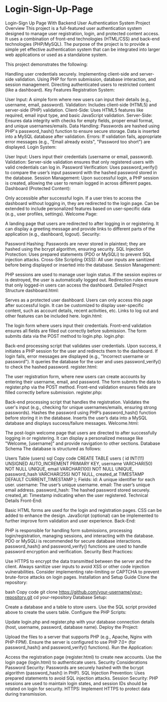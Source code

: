 # Login-Sign-Up-Page
Login-Sign Up Page With Backend
User Authentication System
Project Overview
This project is a full-featured user authentication system designed to manage user registration, login, and protected content access. It uses a combination of front-end technologies (HTML/CSS) and back-end technologies (PHP/MySQL). The purpose of the project is to provide a simple yet effective authentication system that can be integrated into larger web applications or used as a standalone system.

This project demonstrates the following:

Handling user credentials securely.
Implementing client-side and server-side validation.
Using PHP for form submission, database interaction, and session management.
Directing authenticated users to restricted content (like a dashboard).
Key Features
Registration System:

User Input: A simple form where new users can input their details (e.g., username, email, password).
Validation: Includes client-side (HTML5) and server-side (PHP) validation.
Client-Side: Uses HTML5 features like required, email input type, and basic JavaScript validation.
Server-Side: Ensures data integrity with checks for empty fields, proper email format, and unique usernames/emails.
Data Handling: Passwords are hashed using PHP's password_hash() function to ensure secure storage. Data is inserted into a MySQL database after validation.
Errors: If validation fails, appropriate error messages (e.g., "Email already exists", "Password too short") are displayed.
Login System:

User Input: Users input their credentials (username or email, password).
Validation:
Server-side validation ensures that only registered users with valid credentials can log in.
Password Verification: Uses password_verify() to compare the user’s input password with the hashed password stored in the database.
Session Management: Upon successful login, a PHP session is created, allowing the user to remain logged in across different pages.
Dashboard (Protected Content):

Only accessible after successful login. If a user tries to access the dashboard without logging in, they are redirected to the login page.
Can be extended to include personalized features based on user-specific data (e.g., user profiles, settings).
Welcome Page:

A landing page that users are redirected to after logging in or registering.
It can display a greeting message and provide links to different parts of the application (e.g., dashboard, logout).
Security:

Password Hashing: Passwords are never stored in plaintext; they are hashed using the bcrypt algorithm, ensuring security.
SQL Injection Protection: Uses prepared statements (PDO or MySQLi) to prevent SQL injection attacks.
Cross-Site Scripting (XSS): All user inputs are sanitized before being displayed or inserted into the database.
Session Management:

PHP sessions are used to manage user login status. If the session expires or is destroyed, the user is automatically logged out.
Redirection rules ensure that only logged-in users can access the dashboard.
Detailed Project Structure
dashboard.html:

Serves as a protected user dashboard. Users can only access this page after successful login.
It can be customized to display user-specific content, such as account details, recent activities, etc.
Links to log out and other features can be included here.
login.html:

The login form where users input their credentials.
Front-end validation ensures all fields are filled out correctly before submission.
The form submits data via the POST method to login.php.
login.php:

Back-end processing script that validates user credentials.
Upon success, it initiates a PHP session for the user and redirects them to the dashboard.
If login fails, error messages are displayed (e.g., "Incorrect username or password").
It queries the database for the user and uses password_verify() to check the hashed password.
register.html:

The user registration form, where new users can create accounts by entering their username, email, and password.
The form submits the data to register.php via the POST method.
Front-end validation ensures fields are filled correctly before submission.
register.php:

Back-end processing script that handles the registration.
Validates the user's input (e.g., checking for unique usernames/emails, ensuring strong passwords).
Hashes the password using PHP’s password_hash() function before storing it in the database.
Inserts the user’s data into a MySQL database and displays success/failure messages.
Welcome.html:

The post-login welcome page that users are directed to after successfully logging in or registering.
It can display a personalized message like "Welcome, [username]" and provide navigation to other sections.
Database Schema
The database is structured as follows:

Users Table (users)
sql
Copy code
CREATE TABLE users (
    id INT(11) UNSIGNED AUTO_INCREMENT PRIMARY KEY,
    username VARCHAR(50) NOT NULL UNIQUE,
    email VARCHAR(100) NOT NULL UNIQUE,
    password_hash VARCHAR(255) NOT NULL,
    created_at TIMESTAMP DEFAULT CURRENT_TIMESTAMP
);
Fields:
id: A unique identifier for each user.
username: The user’s unique username.
email: The user’s unique email address.
password_hash: The hashed password stored securely.
created_at: Timestamp indicating when the user registered.
Technical Details
Front-End:

Basic HTML forms are used for the login and registration pages.
CSS can be added to enhance the design.
JavaScript (optional) can be implemented to further improve form validation and user experience.
Back-End:

PHP is responsible for handling form submissions, processing login/registration, managing sessions, and interacting with the database.
PDO or MySQLi is recommended for secure database interactions.
password_hash() and password_verify() functions are used to handle password encryption and verification.
Security Best Practices:

Use HTTPS to encrypt the data transmitted between the server and the client.
Always sanitize user inputs to avoid XSS or other code injection vulnerabilities.
Consider implementing rate-limiting or CAPTCHA to prevent brute-force attacks on login pages.
Installation and Setup Guide
Clone the repository:

bash
Copy code
git clone https://github.com/your-username/your-repository.git
cd your-repository
Database Setup:

Create a database and a table to store users.
Use the SQL script provided above to create the users table.
Configure the PHP Scripts:

Update login.php and register.php with your database connection details (host, username, password, database name).
Deploy the Project:

Upload the files to a server that supports PHP (e.g., Apache, Nginx with PHP-FPM).
Ensure the server is configured to use PHP 7.0+ (for password_hash() and password_verify() functions).
Run the Application:

Access the registration page (register.html) to create new accounts.
Use the login page (login.html) to authenticate users.
Security Considerations
Password Security: Passwords are securely hashed with the bcrypt algorithm (password_hash() in PHP).
SQL Injection Prevention: Uses prepared statements to avoid SQL injection attacks.
Session Security: PHP sessions are used to maintain login states, and session IDs should be rotated on login for security.
HTTPS: Implement HTTPS to protect data during transmission.

